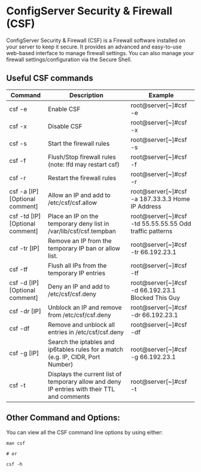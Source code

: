 # ConfigServer Security & Firewall (CSF)

ConfigServer Security & Firewall (CSF) is a Firewall software installed on your server to keep it secure. It provides an
advanced and easy-to-use web-based interface to manage firewall settings. You can also manage your firewall
settings/configuration via the Secure Shell.


## Useful CSF commands

| Command | Description  | Example               |
|---------|--------------|-----------------------|
| csf -e  | Enable CSF   | root@server[~]#csf -e |
| csf -x  | Disable CSF  | root@server[~]#csf -x |
| csf -s  | Start the firewall rules | root@server[~]#csf -s |
| csf -f  | Flush/Stop firewall rules (note: lfd may restart csf) | root@server[~]#csf -f |
| csf -r  | Restart the firewall rules | root@server[~]#csf -r |
| csf -a [IP] [Optional comment] | Allow an IP and add to /etc/csf/csf.allow | root@server[~]#csf -a 187.33.3.3 Home IP Address |
| csf -td [IP] [Optional comment] | Place an IP on the temporary deny list in /var/lib/csf/csf.tempban | root@server[~]#csf -td 55.55.55.55 Odd traffic patterns |
| csf -tr [IP] | Remove an IP from the temporary IP ban or allow list. | root@server[~]#csf -tr 66.192.23.1 |
| csf -tf | Flush all IPs from the temporary IP entries | root@server[~]#csf -tf |
| csf -d [IP] [Optional comment] | Deny an IP and add to /etc/csf/csf.deny | root@server[~]#csf -d 66.192.23.1 Blocked This Guy |
| csf -dr [IP] | Unblock an IP and remove from /etc/csf/csf.deny | root@server[~]#csf -dr 66.192.23.1 |
| csf -df | Remove and unblock all entries in /etc/csf/csf.deny | root@server[~]#csf -df |
| csf -g [IP] | Search the iptables and ip6tables rules for a match (e.g. IP, CIDR, Port Number) | root@server[~]#csf -g 66.192.23.1 |
| csf -t  | Displays the current list of temporary allow and deny IP entries with their TTL and comments | root@server[~]#csf -t |


## Other Command and Options:

You can view all the CSF command line options by using either:

```shell
man csf

# or

csf -h
```